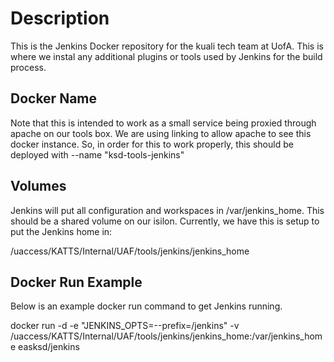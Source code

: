 # Description

This is the Jenkins Docker repository for the kuali tech team at UofA. This is where we instal any additional plugins or tools used by Jenkins for the build process.

## Docker Name

Note that this is intended to work as a small service being proxied through apache on our tools box. We are using linking to allow apache to see this docker instance. So, in order for this to work properly, this should be deployed with --name "ksd-tools-jenkins"

## Volumes

Jenkins will put all configuration and workspaces in /var/jenkins_home. This should be a shared volume on our isilon. Currently, we have this is setup to put the Jenkins home in:

/uaccess/KATTS/Internal/UAF/tools/jenkins/jenkins_home

## Docker Run Example

Below is an example docker run command to get Jenkins running. 

docker run -d -e "JENKINS_OPTS=--prefix=/jenkins" -v /uaccess/KATTS/Internal/UAF/tools/jenkins/jenkins_home:/var/jenkins_home easksd/jenkins

